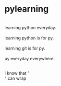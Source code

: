 # pylearning
<br>learning python everyday.</br>
<br>learning python is for py.</br>
<br>learning git is for py.</br>
<br>py everyday everywhere.</br>

<br>I know that "<br>" can wrap</br>